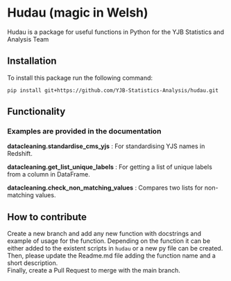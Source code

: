 # Hudau (magic in Welsh)
Hudau is a package for useful functions in Python for the YJB Statistics and Analysis Team

## Installation
To install this package run the following command:

    pip install git+https://github.com/YJB-Statistics-Analysis/hudau.git
    

## Functionality
### Examples are provided in the documentation

**datacleaning.standardise_cms_yjs** : For standardising YJS names in Redshift.

**datacleaning.get_list_unique_labels** : For getting a list of unique labels from a column in DataFrame.

**datacleaning.check_non_matching_values** : Compares two lists for non-matching values.


## How to contribute
Create a new branch and add any new function with docstrings and example of usage for the function.
Depending on the function it can be either added to the existent scripts in ```hudau``` or a new py file can be created.
Then, please update the Readme.md file adding the function name and a short description.   
Finally, create a Pull Request to merge with the main branch.
